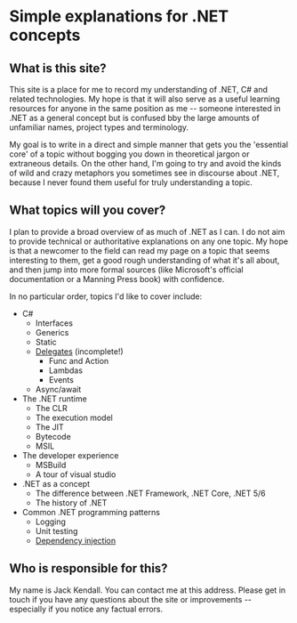 # Simple explanations for .NET concepts

## What is this site?
This site is a place for me to record my understanding of .NET, C# and related technologies. My hope is that it will also serve as a useful learning resources for anyone in the same position as me -- someone interested in .NET as a general concept but is confused bby the large amounts of unfamiliar names, project types and terminology.

My goal is to write in a direct and simple manner that gets you the 'essential core' of a topic without bogging you down in theoretical jargon or extraneous details. On the other hand, I'm going to try and avoid the kinds of wild and crazy metaphors you sometimes see in discourse about .NET, because I never found them useful for truly understanding a topic.

## What topics will you cover?
I plan to provide a broad overview of as much of .NET as I can. I do not aim to provide technical or authoritative explanations on any one topic. My hope is that a newcomer to the field can read my page on a topic that seems interesting to them, get a good rough understanding of what it's all about, and then jump into more formal sources (like Microsoft's official documentation or a Manning Press book) with confidence.

In no particular order, topics I'd like to cover include:
* C#
    * Interfaces
    * Generics
    * Static
    * [Delegates](delegates.md) (incomplete!)
      * Func and Action
      * Lambdas
      * Events
    * Async/await
* The .NET runtime
    * The CLR
    * The execution model
    * The JIT
    * Bytecode
    * MSIL
* The developer experience
    * MSBuild
    * A tour of visual studio
* .NET as a concept
    * The difference between .NET Framework, .NET Core, .NET 5/6
    * The history of .NET
* Common .NET programming patterns
    * Logging
    * Unit testing
    * [Dependency injection](dependency-injection.md)

## Who is responsible for this?
My name is Jack Kendall. You can contact me at this address. Please get in touch if you have any questions about the site or improvements -- especially if you notice any factual errors.
